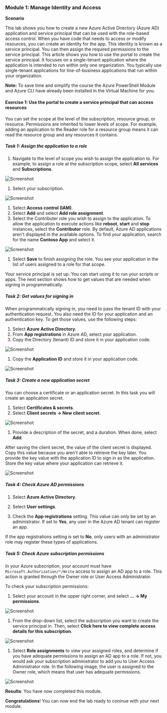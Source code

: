 
### Module 1: Manage Identity and Access 


**Scenario**

This lab shows you how to create a new Azure Active Directory (Azure AD) application and service principal that can be used with the role-based access control. When you have code that needs to access or modify resources, you can create an identity for the app. This identity is known as a service principal. You can then assign the required permissions to the service principal. This article shows you how to use the portal to create the service principal. It focuses on a single-tenant application where the application is intended to run within only one organization. You typically use single-tenant applications for line-of-business applications that run within your organization.



**Note:** To save time and simplify the course the Azure PowerShell Module and Azure CLI have already been installed in the Virtual Machine for you.


#### Exercise 1: Use the portal to create a service principal that can access resources


You can set the scope at the level of the subscription, resource group, or resource. Permissions are inherited to lower levels of scope. For example, adding an application to the Reader role for a resource group means it can read the resource group and any resources it contains.


##### Task 1: Assign the application to a role

1.  Navigate to the level of scope you wish to assign the application to. For example, to assign a role at the subscription scope, select **All services** and **Subscriptions**.

   ![Screenshot](https://godeployblob.blob.core.windows.net//labguideimages/AZ-500---VML---v2-Sept-2019/Module-1/25cd288e-6faf-4260-b59d-0adaa4b159f2.png)

1.  Select your subscription.

   ![Screenshot](https://godeployblob.blob.core.windows.net//labguideimages/AZ-500---VML---v2-Sept-2019/Module-1/22db03ea-645e-49d4-9fe9-64d3e7771d69.png)

1.  Select **Access control (IAM)**.
1.  Select **Add** and select **Add role assignment**.
1.  Select the Contributer role you wish to assign to the application. To allow the application to execute actions like **reboot**, **start** and **stop** instances, select the **Contributor** role. By default, Azure AD applications aren't displayed in the available options. To find your application, search for the name **Contoso App** and select it.

 ![Screenshot](https://godeployblob.blob.core.windows.net//labguideimages/AZ-500---VML---v2-Sept-2019/Module-1/5942f179-d0fd-4c26-b224-488d05c0f531.png)

1.  Select **Save** to finish assigning the role. You see your application in the list of users assigned to a role for that scope.


Your service principal is set up. You can start using it to run your scripts or apps. The next section shows how to get values that are needed when signing in programmatically.


##### Task 2: Get values for signing in


When programmatically signing in, you need to pass the tenant ID with your authentication request. You also need the ID for your application and an authentication key. To get those values, use the following steps:


1.  Select **Azure Active Directory**.
1.  From **App registrations** in Azure AD, select your application.
1.  Copy the Directory (tenant) ID and store it in your application code.

   ![Screenshot](https://godeployblob.blob.core.windows.net//labguideimages/AZ-500---VML---v2-Sept-2019/Module-1/c741fb7b-44bc-42b8-84a1-3a6cb72ac8cf.png)

1.  Copy the **Application ID** and store it in your application code.

   ![Screenshot](https://godeployblob.blob.core.windows.net//labguideimages/AZ-500---VML---v2-Sept-2019/Module-1/a71ae1fe-1694-4434-a406-5cbe66a6544d.png)

##### Task 3: Create a new application secret


You can choose a certificate or an application secret.  In this task you will create an application secret.


1.  Select **Certificates & secrets**.
1.  Select **Client secrets -> New client secret**.
 
 ![Screenshot](https://godeployblob.blob.core.windows.net//labguideimages/AZ-500---VML---v2-Sept-2019/Module-1/d316d351-c7c5-40d5-9c41-06d4acbd1995.png)

1.  Provide a description of the secret, and a duration. When done, select **Add**.

After saving the client secret, the value of the client secret is displayed. Copy this value because you aren't able to retrieve the key later. You provide the key value with the application ID to sign in as the application. Store the key value where your application can retrieve it.


   ![Screenshot](https://godeployblob.blob.core.windows.net//labguideimages/AZ-500---VML---v2-Sept-2019/Module-1/b78b27f2-88d4-4419-9ae9-d04985cf729b.png)

##### Task 4: Check Azure AD permissions

1.  Select **Azure Active Directory**.

1.  Select **User settings**.
1.  Check the **App registrations** setting. This value can only be set by an administrator. If set to **Yes**, any user in the Azure AD tenant can register an app.

 If the app registrations setting is set to **No**, only users with an administrator role may register these types of applications.

##### Task 5: Check Azure subscription permissions


In your Azure subscription, your account must have `Microsoft.Authorization/*/Write` access to assign an AD app to a role. This action is granted through the Owner role or User Access Administrator.

To check your subscription permissions:


1.  Select your account in the upper right corner, and select **... -> My permissions**.

   ![Screenshot](https://godeployblob.blob.core.windows.net//labguideimages/AZ-500---VML---v2-Sept-2019/Module-1/c65c112d-d61f-4846-b8f5-aa49ff1f57c6.png)

1.  From the drop-down list, select the subscription you want to create the service principal in. Then, select **Click here to view complete access details for this subscription**.

   ![Screenshot](https://godeployblob.blob.core.windows.net//labguideimages/AZ-500---VML---v2-Sept-2019/Module-1/a7a1dd57-79e4-42a0-a324-b560da74d612.png)

1.  Select **Role assignments** to view your assigned roles, and determine if you have adequate permissions to assign an AD app to a role. If not, you would ask your subscription administrator to add you to User Access Administrator role. In the following image, the user is assigned to the Owner role, which means that user has adequate permissions.

   ![Screenshot](https://godeployblob.blob.core.windows.net//labguideimages/AZ-500---VML---v2-Sept-2019/Module-1/7a6a444b-8b53-4036-8e05-545f27ab1bf1.png)
   

**Results**: You have now completed this module.


**Congratulations**! You can now end the lab ready to coninue with your next module.

